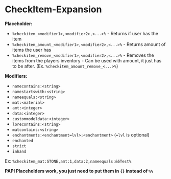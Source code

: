# CheckItem-Expansion

**Placeholder:**
- `%checkitem_<modifier1>,<modifier2>,<...>%` - Returns if user has the item
- `%checkitem_amount_<modifier1>,<modifier2>,<...>%` - Returns amount of items the user has
- `%checkitem_remove_<modifier1>,<modifier2>,<...>%` - Removes the items from the players inventory - Can be used with amount, it just has to be after. (Ex. `%checkitem_amount_remove_<...>%`)

**Modifiers:**
- `namecontains:<string>`
- `namestartswith:<string>`
- `nameequals:<string>`
- `mat:<material>`
- `amt:<integer>`
- `data:<integer>`
- `custommodeldata:<integer>`
- `lorecontains:<string>`
- `matcontains:<string>`
- `enchantments:<enchantment=lvl>;<enchantment>` (`=lvl` is optional)
- `enchanted`
- `strict`
- `inhand`

Ex: `%checkitem_mat:STONE,amt:1,data:2,nameequals:&6Test%`

**PAPI Placeholders work, you just need to put them in `{}` instead of `%%`**